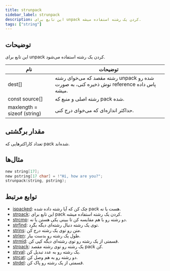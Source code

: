 ```yaml
---
title: strunpack
sidebar_label: strunpack
description: این تابع برای unpack کردن یک رشته استفاده میشه.
tags: ["string"]
---
```


<LowercaseNote />

## توضیحات

این تابع برای unpack کردن یک رشته استفاده می‌شود.

| نام                         | توضیحات                                                                 |
| --------------------------- | --------------------------------------------------------------------------- |
| dest[]                      | رشته مقصد که می‌خوای رشته unpack شده رو توش ذخیره کنی، به صورت reference پاس داده میشه. |
| const source[]              | رشته اصلی و منبع که pack شده.                                         |
| maxlength = sizeof (string) | حداکثر اندازه‌ای که می‌خوای درج کنی.                                                 |

## مقدار برگشتی

تعداد کاراکترهایی که pack شده‌اند.

## مثال‌ها

```c
new string[17];
new pstring[17 char] = !"Hi, how are you?";
strunpack(string, pstring);
```

## توابع مرتبط

- [ispacked](ispacked): چک کن که آیا رشته داده شده pack هست یا نه.
- [strpack](strpack): این تابع برای pack کردن یک رشته استفاده میشه.
- [strcmp](strcmp): دو رشته رو با هم مقایسه کن تا ببینی یکی هستن یا نه.
- [strfind](strfind): توی یک رشته دنبال رشته‌ای دیگه بگرد.
- [strins](strins): متن رو توی یک رشته درج کن.
- [strlen](strlen): طول یک رشته رو بدست بیار.
- [strmid](strmid): قسمتی از یک رشته رو توی رشته‌ای دیگه کپی کن.
- [strpack](strpack): یک رشته رو توی رشته مقصد pack کن.
- [strval](strval): یک رشته رو به عدد تبدیل کن.
- [strcat](strcat): دو رشته رو به هم وصل کن.
- [strdel](strdel): قسمتی از یک رشته رو پاک کن.
